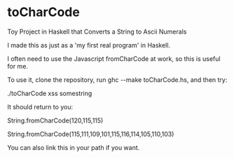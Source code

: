 # toCharCode
Toy Project in Haskell that Converts a String to Ascii Numerals

I made this as just as a 'my first real program' in Haskell.

I often need to use the Javascript fromCharCode at work, so this is useful for me.

To use it, clone the repository, run ghc --make toCharCode.hs, and then try:

./toCharCode xss somestring

It should return to you:

String.fromCharCode(120,115,115)

String.fromCharCode(115,111,109,101,115,116,114,105,110,103)

You can also link this in your path if you want. 
